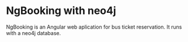 # NgBooking with neo4j
 NgBooking is an Angular web aplication for bus ticket reservation. It runs with a neo4j database.
